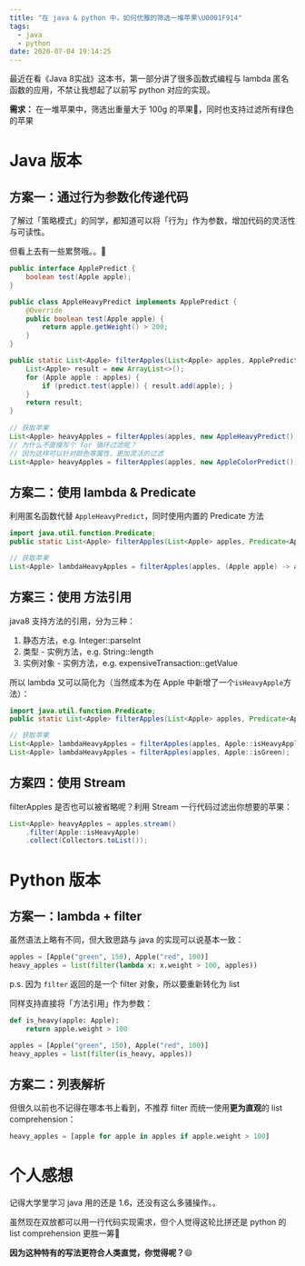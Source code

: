 ```yaml
---
title: "在 java & python 中，如何优雅的筛选一堆苹果\U0001F914"
tags:
  - java
  - python
date: 2020-07-04 19:14:25
---
```



最近在看《Java 8实战》这本书，第一部分讲了很多函数式编程与 lambda 匿名函数的应用，不禁让我想起了以前写 python 对应的实现。

**需求：** 在一堆苹果中，筛选出重量大于 100g 的苹果🍎，同时也支持过滤所有绿色的苹果 

<!--more-->

# Java 版本

## 方案一：通过行为参数化传递代码

了解过「策略模式」的同学，都知道可以将「行为」作为参数，增加代码的灵活性与可读性。

但看上去有一些累赘哦。。🤔

``` java
public interface ApplePredict {
    boolean test(Apple apple);
}

public class AppleHeavyPredict implements ApplePredict {
    @Override
    public boolean test(Apple apple) {
        return apple.getWeight() > 200;
    }
}

public static List<Apple> filterApples(List<Apple> apples, ApplePredict predict) {
    List<Apple> result = new ArrayList<>();
    for (Apple apple : apples) {
        if (predict.test(apple)) { result.add(apple); }
    }
    return result;
}
	
// 获取苹果
List<Apple> heavyApples = filterApples(apples, new AppleHeavyPredict());
// 为什么不直接写个 for 循环过滤呢？
// 因为这样可以针对颜色等属性，更加灵活的过滤
List<Apple> heavyApples = filterApples(apples, new AppleColorPredict());
```

## 方案二：使用 lambda & Predicate

利用匿名函数代替 `AppleHeavyPredict`，同时使用内置的 Predicate 方法

``` java
import java.util.function.Predicate;
public static List<Apple> filterApples(List<Apple> apples, Predicate<Apple> predict) {...}

// 获取苹果
List<Apple> lambdaHeavyApples = filterApples(apples, (Apple apple) -> apple.getWeight() > 100);
```

## 方案三：使用 方法引用 

java8 支持方法的引用，分为三种：

1. 静态方法，e.g. Integer::parseInt
2. 类型 - 实例方法，e.g. String::length
3. 实例对象 - 实例方法，e.g. expensiveTransaction::getValue  

所以 lambda 又可以简化为（当然成本为在 Apple 中新增了一个`isHeavyApple`方法）：
``` java
import java.util.function.Predicate;
public static List<Apple> filterApples(List<Apple> apples, Predicate<Apple> predict) {...}

// 获取苹果
List<Apple> lambdaHeavyApples = filterApples(apples, Apple::isHeavyApple);
List<Apple> lambdaHeavyApples = filterApples(apples, Apple::isGreen);
```

## 方案四：使用 Stream

filterApples 是否也可以被省略呢？利用 Stream 一行代码过滤出你想要的苹果：

``` java
List<Apple> heavyApples = apples.stream()
    .filter(Apple::isHeavyApple)
    .collect(Collectors.toList());
```

# Python 版本

## 方案一：lambda + filter 

虽然语法上略有不同，但大致思路与 java 的实现可以说基本一致：

```python
apples = [Apple("green", 150), Apple("red", 100)]
heavy_apples = list(filter(lambda x: x.weight > 100, apples))
```

p.s. 因为 `filter` 返回的是一个 filter 对象，所以要重新转化为 list

同样支持直接将「方法引用」作为参数：

```python
def is_heavy(apple: Apple):
    return apple.weight > 100

apples = [Apple("green", 150), Apple("red", 100)]
heavy_apples = list(filter(is_heavy, apples))
```

## 方案二：列表解析 

但很久以前也不记得在哪本书上看到，不推荐 filter 而统一使用**更为直观**的 list comprehension：

```python
heavy_apples = [apple for apple in apples if apple.weight > 100]
```

# 个人感想
记得大学里学习 java 用的还是 1.6，还没有这么多骚操作。。

虽然现在双放都可以用一行代码实现需求，但个人觉得这轮比拼还是 python 的 list comprehension 更胜一筹🤔 

**因为这种特有的写法更符合人类直觉，你觉得呢？**😄


